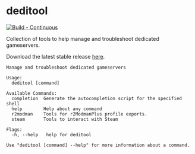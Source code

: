 # deditool
[![Build - Continuous](https://github.com/mpawlowski/deditool/actions/workflows/build.yaml/badge.svg)](https://github.com/mpawlowski/deditool/actions/workflows/build.yaml) 

Collection of tools to help manage and troubleshoot dedicated gameservers.

Download the latest stable release [here](https://github.com/mpawlowski/deditool/releases).

```
Manage and troubleshoot dedicated gameservers

Usage:
  deditool [command]

Available Commands:
  completion  Generate the autocompletion script for the specified shell
  help        Help about any command
  r2modman    Tools for r2ModmanPlus profile exports.
  steam       Tools to interact with Steam

Flags:
  -h, --help   help for deditool

Use "deditool [command] --help" for more information about a command.
```